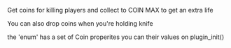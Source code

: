 Get coins for killing players and collect to COIN MAX to get an extra life 

You can also drop coins when you're holding knife

the 'enum' has a set of Coin properites you can their values on plugin_init() 